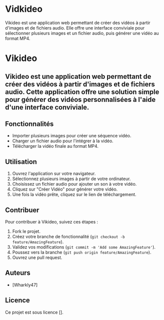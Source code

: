 # Vidkideo
 Vikideo est une application web permettant de créer des vidéos à partir d'images et de fichiers audio. Elle offre une interface conviviale pour sélectionner plusieurs images et un fichier audio, puis générer une vidéo au format MP4.
# Vikideo

## Vikideo est une application web permettant de créer des vidéos à partir d'images et de fichiers audio. Cette application offre une solution simple pour générer des vidéos personnalisées à l'aide d'une interface conviviale.

## Fonctionnalités
- Importer plusieurs images pour créer une séquence vidéo.
- Charger un fichier audio pour l'intégrer à la vidéo.
- Télécharger la vidéo finale au format MP4.

## Utilisation
1. Ouvrez l'application sur votre navigateur.
2. Sélectionnez plusieurs images à partir de votre ordinateur.
3. Choisissez un fichier audio pour ajouter un son à votre vidéo.
4. Cliquez sur "Créer Vidéo" pour générer votre vidéo.
5. Une fois la vidéo prête, cliquez sur le lien de téléchargement.

## Contribuer
Pour contribuer à Vikideo, suivez ces étapes :
1. Fork le projet.
2. Créez votre branche de fonctionnalité (`git checkout -b feature/AmazingFeature`).
3. Validez vos modifications (`git commit -m 'Add some AmazingFeature'`).
4. Poussez vers la branche (`git push origin feature/AmazingFeature`).
5. Ouvrez une pull request.

## Auteurs
- [Wharkly47]

## Licence
Ce projet est sous licence [].
